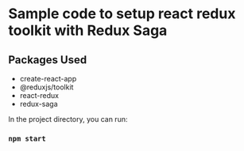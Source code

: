 # Sample code to setup react redux toolkit with Redux Saga


## Packages Used
<ul>
    <li>create-react-app</li>
    <li>@reduxjs/toolkit</li>
    <li>react-redux</li>
    <li>redux-saga</li>
</ul>


In the project directory, you can run:

### `npm start`
